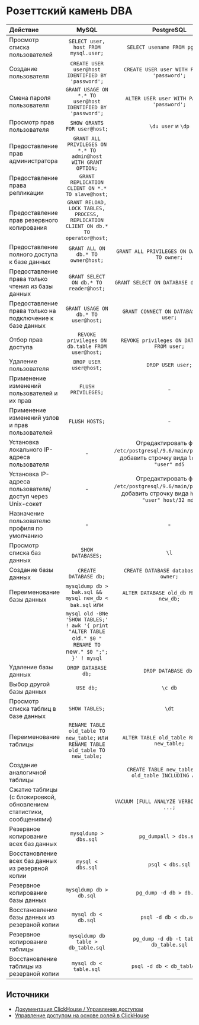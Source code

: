 Розеттский камень DBA
=====================

| Действие                                                          |                                                       MySQL                                                 |                                                     PostgreSQL                                                  |                 ClickHouse                   |
|:------------------------------------------------------------------|:-----------------------------------------------------------------------------------------------------------:|:---------------------------------------------------------------------------------------------------------------:|:--------------------------------------------:|
|Просмотр списка пользователей                                      |`SELECT user, host FROM mysql.user;`                                                                         |`SELECT usename FROM pg_user;`                                                                                   |`SHOW USERS;`                                 |
|Создание пользователя                                              |`CREATE USER user@host IDENTIFIED BY 'password';`                                                            |`CREATE USER user WITH PASSWORD 'password';`                                                                     |`CREATE USER user IDENTIFIED BY 'password';`  |
|Смена пароля пользователя                                          |`GRANT USAGE ON *.* TO user@host IDENTIFIED BY 'password';`                                                  |`ALTER USER user WITH PASSWORD 'password';`                                                                      |`ALTER USER user IDENTIFIED BY 'password';`   |
|Просмотр прав пользователя                                         |`SHOW GRANTS FOR user@host;`                                                                                 |`\du user` и `\dp`                                                                                               |`SHOW GRANTS FOR user;`                       |
|Предоставление прав администратора                                 |`GRANT ALL PRIVILEGES ON *.* TO admin@host WITH GRANT OPTION;`                                               |                                                                                                                 |`GRANT ALL ON *.* TO admin WITH GRANT OPTION;`|
|Предоставление права репликации                                    |`GRANT REPLICATION CLIENT ON *.* TO slave@host;`                                                             |                                                                                                                 |                                              |
|Предоставление прав резервного копирования                         |`GRANT RELOAD, LOCK TABLES, PROCESS, REPLICATION CLIENT ON db.* TO operator@host;`                           |                                                                                                                 |                                              |
|Предоставление полного доступа к базе данных                       |`GRANT ALL ON db.* TO owner@host;`                                                                           |`GRANT ALL PRIVILEGES ON DATABASE db TO owner;`                                                                  |`GRANT ALL ON db.* TO owner;`                 |
|Предоставление права только чтения из базы данных                  |`GRANT SELECT ON db.* TO reader@host;`                                                                       |`GRANT SELECT ON DATABASE db TO user;`                                                                           |`GRANT SELECT ON db.* TO reader;`             |
|Предоставление права только на подключение к базе данных           |`GRANT USAGE ON db.* TO user@host;`                                                                          |`GRANT CONNECT ON DATABASE db TO user;`                                                                          |                                              |
|Отбор прав доступа                                                 |`REVOKE privileges ON db.table FROM user@host;`                                                              |`REVOKE privileges ON DATABASE db FROM user;`                                                                    |`REVOKE privileges ON db.table FROM user;`    |
|Удаление пользователя                                              |`DROP USER user@host;`                                                                                       |`DROP USER user;`                                                                                                |`DROP USER user;`                             |
|Применение изменений пользователей и их прав                       |`FLUSH PRIVILEGES;`                                                                                          |-                                                                                                                |-                                             |
|Применение изменений узлов и прав пользователей                    |`FLUSH HOSTS;`                                                                                               |-                                                                                                                |-                                             |
|Установка локального IP-адреса пользователя                        |-                                                                                                            |Отредактировать файл `/etc/postgresql/9.6/main/pg_hba.conf`, добавить строчку вида `local "db" "user" md5`       |`ALTER USER user HOST LOCAL;`                 |
|Установка IP-адреса пользователя/доступ через Unix-сокет           |-                                                                                                            |Отредактировать файл `/etc/postgresql/9.6/main/pg_hba.conf`, добавить строчку вида `host "db" "user" host/32 md5`|`ALTER USER user HOST IP '192.168.1.10';`     |
|Назначение пользователю профиля по умолчанию                       |-                                                                                                            |-                                                                                                                |`ALTER USER user SETTINGS PROFILE default;`   |
|Просмотр списка баз данных                                         |`SHOW DATABASES;`                                                                                            |`\l`                                                                                                             |`SHOW DATABASES;`                             |
|Создание базы данных                                               |`CREATE DATABASE db;`                                                                                        |`CREATE DATABASE database OWNER owner;`                                                                          |`CREATE DATABASE db;`                         |
|Переименование базы данных                                         |`mysqldump db > bak.sql && mysql new_db < bak.sql` или                                                       |`ALTER DATABASE old_db RENAME TO new_db;`                                                                        |`RENAME DATABASE old_db TO new_db;`           |
|                                                                   |`mysql old -BNe 'SHOW TABLES;' ! awk '{ print "ALTER TABLE `old`." $0 " RENAME TO `new`." $0 ";"; }' ! mysql`|                                                                                                                 |                                              |
|Удаление базы данных                                               |`DROP DATABASE db;`                                                                                          |`DROP DATABASE db;`                                                                                              |`DROP DATABASE db;`                           |
|Выбор другой базы данных                                           |`USE db;`                                                                                                    |`\c db`                                                                                                          |`USE db;`                                     |
|Просмотр списка таблиц в базе данных                               |`SHOW TABLES;`                                                                                               |`\dt`                                                                                                            |`SHOW TABLES;`                                |
|Переименование таблицы                                             |`RENAME TABLE old_table TO new_table;` или `RENAME TABLE old_table TO new_table;`                            |`ALTER TABLE old_table RENAME TO new_table;`                                                                     |`RENAME TABLE old_table TO new_table;`        |
|Создание аналогичной таблицы                                       |                                                                                                             |`CREATE TABLE new_table (LIKE old_table INCLUDING ALL);`                                                         |                                              |
|Сжатие таблицы (с блокировкой, обновлением статистики, сообщениями)|                                                                                                             |`VACUUM [FULL ANALYZE VERBOSE] table, ...;`                                                                      |                                              |
|Резервное копирование всех баз данных                              |`mysqldump > dbs.sql`                                                                                        |`pg_dumpall > dbs.sql`                                                                                           |-                                             |
|Восстановление всех баз данных из резервной копии                  |`mysql < dbs.sql`                                                                                            |`psql < dbs.sql`                                                                                                 |-                                             |
|Резервное копирование базы данных                                  |`mysqldump db > db.sql`                                                                                      |`pg_dump -d db > db.sql`                                                                                         |-                                             |
|Восстановление базы данных из резервной копии                      |`mysql db < db.sql`                                                                                          |`psql -d db < db.sql`                                                                                            |-                                             |
|Резервное копирование таблицы                                      |`mysqldump db table > db_table.sql`                                                                          |`pg_dump -d db -t table > db_table.sql`                                                                          |-                                             |
|Восстановление таблицы из резервной копии                          |`mysql db < table.sql`                                                                                       |`psql -d db < db_table.sql`                                                                                      |-                                             |

Источники
---------

* [Документация ClickHouse / Управление доступом](https://clickhouse.com/docs/ru/operations/access-rights/)
* [Управление доступом на основе ролей в ClickHouse](https://presentations.clickhouse.com/meetup44/RBAC.pdf)
